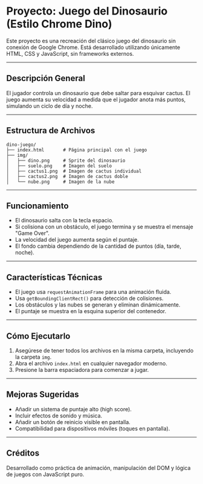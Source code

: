 # Proyecto: Juego del Dinosaurio (Estilo Chrome Dino)

Este proyecto es una recreación del clásico juego del dinosaurio sin conexión de Google Chrome. Está desarrollado utilizando únicamente HTML, CSS y JavaScript, sin frameworks externos.

---

## Descripción General

El jugador controla un dinosaurio que debe saltar para esquivar cactus. El juego aumenta su velocidad a medida que el jugador anota más puntos, simulando un ciclo de día y noche.

---

## Estructura de Archivos

```
dino-juego/
├── index.html       # Página principal con el juego
├── img/
│   ├── dino.png     # Sprite del dinosaurio
│   ├── suelo.png    # Imagen del suelo
│   ├── cactus1.png  # Imagen de cactus individual
│   ├── cactus2.png  # Imagen de cactus doble
│   └── nube.png     # Imagen de la nube
```

---

## Funcionamiento

- El dinosaurio salta con la tecla espacio.
- Si colisiona con un obstáculo, el juego termina y se muestra el mensaje "Game Over".
- La velocidad del juego aumenta según el puntaje.
- El fondo cambia dependiendo de la cantidad de puntos (día, tarde, noche).

---

## Características Técnicas

- El juego usa `requestAnimationFrame` para una animación fluida.
- Usa `getBoundingClientRect()` para detección de colisiones.
- Los obstáculos y las nubes se generan y eliminan dinámicamente.
- El puntaje se muestra en la esquina superior del contenedor.

---

## Cómo Ejecutarlo

1. Asegúrese de tener todos los archivos en la misma carpeta, incluyendo la carpeta `img`.
2. Abra el archivo `index.html` en cualquier navegador moderno.
3. Presione la barra espaciadora para comenzar a jugar.

---

## Mejoras Sugeridas

- Añadir un sistema de puntaje alto (high score).
- Incluir efectos de sonido y música.
- Añadir un botón de reinicio visible en pantalla.
- Compatibilidad para dispositivos móviles (toques en pantalla).

---

## Créditos

Desarrollado como práctica de animación, manipulación del DOM y lógica de juegos con JavaScript puro.
